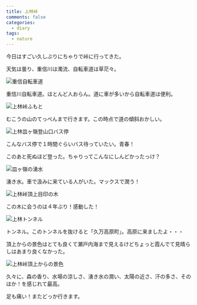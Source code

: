 ```yaml
---
title: 上林峠
comments: false
categories:
  - diary
tags:
  - nature
---
```


今日はすごい久しぶりにちゃりで峠に行ってきた。

天気は曇り、重信川は濁流、自転車道は草茫々。

![重信自転車道][1]

重信川自転車道。ほとんど人おらん。道に車が多いから自転車道は便利。

![上林峠ふもと][2]

むこうの山のてっぺんまで行きます。この時点で道の傾斜おかしい。

![上林皿ヶ嶺登山口バス停][3]

こんなバス停で１時間ぐらいバス待っていたい。青春！

このあと死ぬほど登った。ちゃりってこんなにしんどかったっけ？

![皿ヶ嶺の湧水][4]

湧き水。車で汲みに来ている人がいた。マックスで潤う！

![上林峠頂上目印の木][5]

この木に会うのは４年ぶり！感動した！

![上林トンネル][6]

トンネル。このトンネルを抜けると「久万高原町」。高原に来ましたよ・・・

頂上からの景色はとても良くて瀬戸内海まで見えるけどちょっと霞んでて見晴らしはあまり良くなかった。

![上林峠頂上からの景色][7]

久々に、森の香り、水場の涼しさ、湧き水の潤い、太陽の近さ、汗の多さ、そのほか！を感じれて最高。

足も痛い！またどっか行きます。

[1]: /img/uploads/2010/06/kanbayashi-pass-1.jpg
[2]: /img/uploads/2010/06/kanbayashi-pass-2.jpg
[3]: /img/uploads/2010/06/kanbayashi-pass-3.jpg
[4]: /img/uploads/2010/06/kanbayashi-pass-4.jpg
[5]: /img/uploads/2010/06/kanbayashi-pass-5.jpg
[6]: /img/uploads/2010/06/kanbayashi-pass-6.jpg
[7]: /img/uploads/2010/06/kanbayashi-pass-7.jpg
